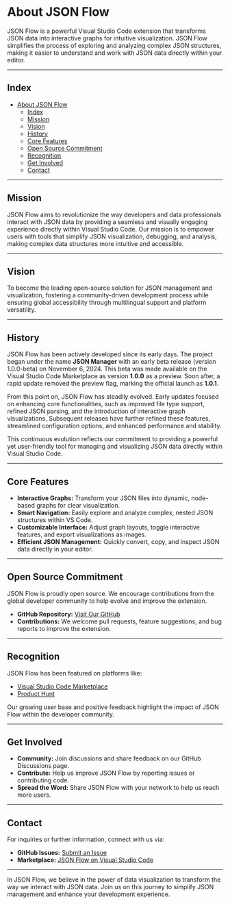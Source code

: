 # About JSON Flow

JSON Flow is a powerful Visual Studio Code extension that transforms JSON data into interactive graphs for intuitive visualization. JSON Flow simplifies the process of exploring and analyzing complex JSON structures, making it easier to understand and work with JSON data directly within your editor.

---

## Index

- [About JSON Flow](#about-json-flow)
  - [Index](#index)
  - [Mission](#mission)
  - [Vision](#vision)
  - [History](#history)
  - [Core Features](#core-features)
  - [Open Source Commitment](#open-source-commitment)
  - [Recognition](#recognition)
  - [Get Involved](#get-involved)
  - [Contact](#contact)

---

## Mission

JSON Flow aims to revolutionize the way developers and data professionals interact with JSON data by providing a seamless and visually engaging experience directly within Visual Studio Code. Our mission is to empower users with tools that simplify JSON visualization, debugging, and analysis, making complex data structures more intuitive and accessible.

---

## Vision

To become the leading open-source solution for JSON management and visualization, fostering a community-driven development process while ensuring global accessibility through multilingual support and platform versatility.

---

## History

JSON Flow has been actively developed since its early days. The project began under the name **JSON Manager** with an early beta release (version 1.0.0-beta) on November 6, 2024. This beta was made available on the Visual Studio Code Marketplace as version **1.0.0** as a preview. Soon after, a rapid update removed the preview flag, marking the official launch as **1.0.1**.

From this point on, JSON Flow has steadily evolved. Early updates focused on enhancing core functionalities, such as improved file type support, refined JSON parsing, and the introduction of interactive graph visualizations. Subsequent releases have further refined these features, streamlined configuration options, and enhanced performance and stability.

This continuous evolution reflects our commitment to providing a powerful yet user-friendly tool for managing and visualizing JSON data directly within Visual Studio Code.

---

## Core Features

- **Interactive Graphs:** Transform your JSON files into dynamic, node-based graphs for clear visualization.
- **Smart Navigation:** Easily explore and analyze complex, nested JSON structures within VS Code.
- **Customizable Interface:** Adjust graph layouts, toggle interactive features, and export visualizations as images.
- **Efficient JSON Management:** Quickly convert, copy, and inspect JSON data directly in your editor.

---

## Open Source Commitment

JSON Flow is proudly open source. We encourage contributions from the global developer community to help evolve and improve the extension.

- **GitHub Repository:** [Visit Our GitHub](https://github.com/ManuelGil/json-flow)
- **Contributions:** We welcome pull requests, feature suggestions, and bug reports to improve the extension.

---

## Recognition

JSON Flow has been featured on platforms like:

- [Visual Studio Code Marketplace](https://marketplace.visualstudio.com/items?itemName=imgildev.vscode-json-flow)
- [Product Hunt](https://www.producthunt.com/products/json-flow)

Our growing user base and positive feedback highlight the impact of JSON Flow within the developer community.

---

## Get Involved

- **Community:** Join discussions and share feedback on our GitHub Discussions page.
- **Contribute:** Help us improve JSON Flow by reporting issues or contributing code.
- **Spread the Word:** Share JSON Flow with your network to help us reach more users.

---

## Contact

For inquiries or further information, connect with us via:

- **GitHub Issues:** [Submit an Issue](https://github.com/ManuelGil/json-flow/issues)
- **Marketplace:** [JSON Flow on Visual Studio Code](https://marketplace.visualstudio.com/items?itemName=imgildev.vscode-json-flow)

---

In JSON Flow, we believe in the power of data visualization to transform the way we interact with JSON data. Join us on this journey to simplify JSON management and enhance your development experience.
